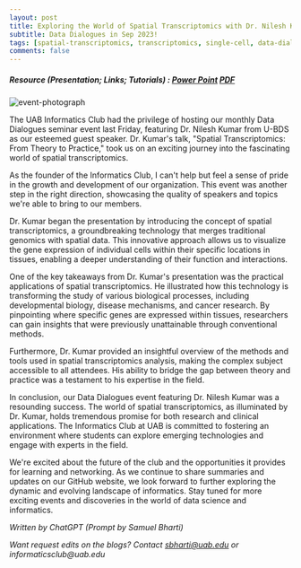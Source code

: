 ```yaml
---
layout: post
title: Exploring the World of Spatial Transcriptomics with Dr. Nilesh Kumar
subtitle: Data Dialogues in Sep 2023!
tags: [spatial-transcriptomics, transcriptomics, single-cell, data-dialogues, u-bds]
comments: false
---
```

##### Resource (Presentation; Links; Tutorials) : <a href="https://docs.google.com/presentation/d/178MoVbk9u-dg4tgcpi09G6Qb4P6d8D_b/edit?usp=sharing&ouid=110725132466133961555&rtpof=true&sd=true" target="_blank">Power Point</a> <a href="https://drive.google.com/file/d/1VOrPoiYi4jwdF93MalrAXhDaFtayzt1X/view?usp=sharing" target="_blank">PDF</a> 

![event-photograph](https://drive.google.com/uc?export=view&id=1vNce5Ilw0Vuv7g3lOwhLDgAFEVYijUKA)

The UAB Informatics Club had the privilege of hosting our monthly Data Dialogues seminar event last Friday, featuring Dr. Nilesh Kumar from U-BDS as our esteemed guest speaker. Dr. Kumar's talk, "Spatial Transcriptomics: From Theory to Practice," took us on an exciting journey into the fascinating world of spatial transcriptomics.

As the founder of the Informatics Club, I can't help but feel a sense of pride in the growth and development of our organization. This event was another step in the right direction, showcasing the quality of speakers and topics we're able to bring to our members.

Dr. Kumar began the presentation by introducing the concept of spatial transcriptomics, a groundbreaking technology that merges traditional genomics with spatial data. This innovative approach allows us to visualize the gene expression of individual cells within their specific locations in tissues, enabling a deeper understanding of their function and interactions.

One of the key takeaways from Dr. Kumar's presentation was the practical applications of spatial transcriptomics. He illustrated how this technology is transforming the study of various biological processes, including developmental biology, disease mechanisms, and cancer research. By pinpointing where specific genes are expressed within tissues, researchers can gain insights that were previously unattainable through conventional methods.

Furthermore, Dr. Kumar provided an insightful overview of the methods and tools used in spatial transcriptomics analysis, making the complex subject accessible to all attendees. His ability to bridge the gap between theory and practice was a testament to his expertise in the field.

In conclusion, our Data Dialogues event featuring Dr. Nilesh Kumar was a resounding success. The world of spatial transcriptomics, as illuminated by Dr. Kumar, holds tremendous promise for both research and clinical applications. The Informatics Club at UAB is committed to fostering an environment where students can explore emerging technologies and engage with experts in the field.

We're excited about the future of the club and the opportunities it provides for learning and networking. As we continue to share summaries and updates on our GitHub website, we look forward to further exploring the dynamic and evolving landscape of informatics. Stay tuned for more exciting events and discoveries in the world of data science and informatics.

_Written by ChatGPT (Prompt by Samuel Bharti)_

_Want request edits on the blogs? Contact sbharti@uab.edu or informaticsclub@uab.edu_

